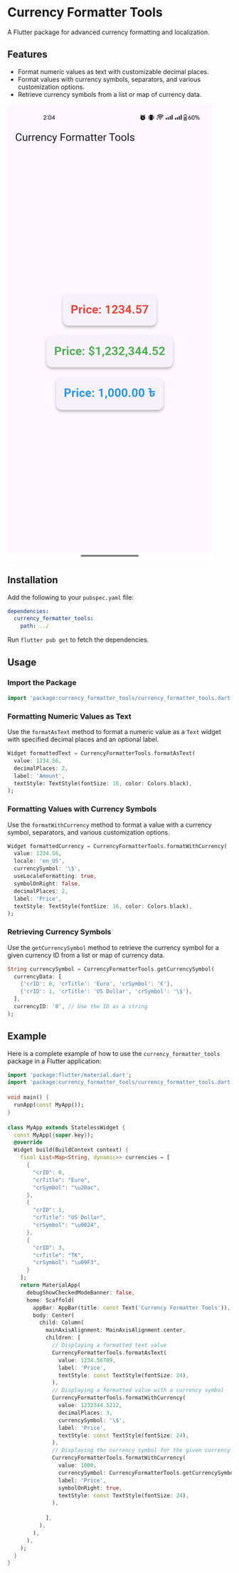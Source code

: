 # Currency Formatter Tools

A Flutter package for advanced currency formatting and localization.

## Features

- Format numeric values as text with customizable decimal places.
- Format values with currency symbols, separators, and various customization options.
- Retrieve currency symbols from a list or map of currency data.

![Currency Formatter Tools](https://github.com/Codeware-Ltd/currency_formatter_tools/blob/main/example/assets/demo_1.jpg)

## Installation

Add the following to your `pubspec.yaml` file:

```yaml
dependencies:
  currency_formatter_tools:
    path: ../ 
```

Run `flutter pub get` to fetch the dependencies.

## Usage

### Import the Package

```dart
import 'package:currency_formatter_tools/currency_formatter_tools.dart';
```

### Formatting Numeric Values as Text

Use the `formatAsText` method to format a numeric value as a `Text` widget with specified decimal places and an optional label.

```dart
Widget formattedText = CurrencyFormatterTools.formatAsText(
  value: 1234.56,
  decimalPlaces: 2,
  label: 'Amount',
  textStyle: TextStyle(fontSize: 16, color: Colors.black),
);
```

### Formatting Values with Currency Symbols

Use the `formatWithCurrency` method to format a value with a currency symbol, separators, and various customization options.

```dart
Widget formattedCurrency = CurrencyFormatterTools.formatWithCurrency(
  value: 1234.56,
  locale: 'en_US',
  currencySymbol: '\$',
  useLocaleFormatting: true,
  symbolOnRight: false,
  decimalPlaces: 2,
  label: 'Price',
  textStyle: TextStyle(fontSize: 16, color: Colors.black),
);
```

### Retrieving Currency Symbols

Use the `getCurrencySymbol` method to retrieve the currency symbol for a given currency ID from a list or map of currency data.

```dart
String currencySymbol = CurrencyFormatterTools.getCurrencySymbol(
  currencyData: [
    {'crID': 0, 'crTitle': 'Euro', 'crSymbol': '€'},
    {'crID': 1, 'crTitle': 'US Dollar', 'crSymbol': '\$'},
  ],
  currencyID: '0', // Use the ID as a string
);
```

## Example

Here is a complete example of how to use the `currency_formatter_tools` package in a Flutter application:

```dart
import 'package:flutter/material.dart';
import 'package:currency_formatter_tools/currency_formatter_tools.dart';

void main() {
  runApp(const MyApp());
}

class MyApp extends StatelessWidget {
  const MyApp({super.key});
  @override
  Widget build(BuildContext context) {
    final List<Map<String, dynamic>> currencies = [
      {
        "crID": 0,
        "crTitle": "Euro",
        "crSymbol": "\u20ac",
      },
      {
        "crID": 1,
        "crTitle": "US Dollar",
        "crSymbol": "\u0024",
      },
      {
        "crID": 3,
        "crTitle": "TK",
        "crSymbol": "\u09F3",
      }
    ];
    return MaterialApp(
      debugShowCheckedModeBanner: false,
      home: Scaffold(
        appBar: AppBar(title: const Text('Currency Formatter Tools')),
        body: Center(
          child: Column(
            mainAxisAlignment: MainAxisAlignment.center,
            children: [
              // Displaying a formatted text value
              CurrencyFormatterTools.formatAsText(
                value: 1234.56789,
                label: 'Price',
                textStyle: const TextStyle(fontSize: 24),
              ),
              // Displaying a formatted value with a currency symbol
              CurrencyFormatterTools.formatWithCurrency(
                value: 1232344.5212,
                decimalPlaces: 3,
                currencySymbol: '\$',
                label: 'Price',
                textStyle: const TextStyle(fontSize: 24),
              ),
              // Displaying the currency symbol for the given currency ID
              CurrencyFormatterTools.formatWithCurrency(
                value: 1000,
                currencySymbol: CurrencyFormatterTools.getCurrencySymbol(currencyData: currencies, currencyID: '3'),
                label: 'Price',
                symbolOnRight: true,
                textStyle: const TextStyle(fontSize: 24),
              ),

            ],
          ),
        ),
      ),
    );
  }
}
```